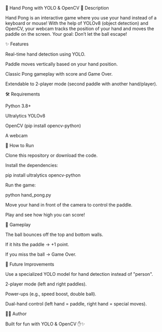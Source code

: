 🏓 Hand Pong with YOLO & OpenCV
📖 Description

Hand Pong is an interactive game where you use your hand instead of a keyboard or mouse!
With the help of YOLOv8 (object detection) and OpenCV, your webcam tracks the position of your hand and moves the paddle on the screen.
Your goal: Don’t let the ball escape!

✨ Features

Real-time hand detection using YOLO.

Paddle moves vertically based on your hand position.

Classic Pong gameplay with score and Game Over.

Extendable to 2-player mode (second paddle with another hand/player).

🛠️ Requirements

Python 3.8+

Ultralytics YOLOv8

OpenCV (pip install opencv-python)

A webcam

🚀 How to Run

Clone this repository or download the code.

Install the dependencies:

pip install ultralytics opencv-python


Run the game:

python hand_pong.py


Move your hand in front of the camera to control the paddle.

Play and see how high you can score!

🎯 Gameplay

The ball bounces off the top and bottom walls.

If it hits the paddle → +1 point.

If you miss the ball → Game Over.

🔮 Future Improvements

Use a specialized YOLO model for hand detection instead of "person".

2-player mode (left and right paddles).

Power-ups (e.g., speed boost, double ball).

Dual-hand control (left hand = paddle, right hand = special moves).

👩‍💻 Author

Built for fun with YOLO & OpenCV ✋✨
